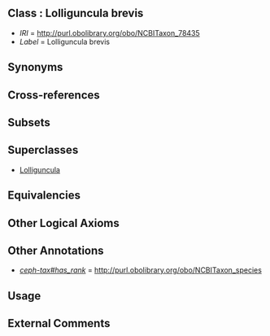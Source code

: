 
## Class : Lolliguncula brevis

 * *IRI* = http://purl.obolibrary.org/obo/NCBITaxon_78435
 * *Label* = Lolliguncula brevis

## Synonyms


## Cross-references


## Subsets


## Superclasses

 * [Lolliguncula](../../NCBITaxon/34/NCBITaxon_78434.md)

## Equivalencies


## Other Logical Axioms


## Other Annotations

 * *[ceph-tax#has_rank](../../ceph-tax#has/nk/ceph-tax#has_rank.md)* = http://purl.obolibrary.org/obo/NCBITaxon_species

## Usage


## External Comments

